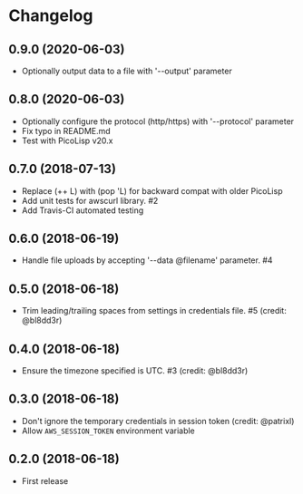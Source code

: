 # Changelog

## 0.9.0 (2020-06-03)

  * Optionally output data to a file with '--output' parameter

## 0.8.0 (2020-06-03)

  * Optionally configure the protocol (http/https) with '--protocol' parameter
  * Fix typo in README.md
  * Test with PicoLisp v20.x

## 0.7.0 (2018-07-13)

  * Replace (++ L) with (pop 'L) for backward compat with older PicoLisp
  * Add unit tests for awscurl library. #2
  * Add Travis-CI automated testing

## 0.6.0 (2018-06-19)

  * Handle file uploads by accepting '--data @filename' parameter. #4

## 0.5.0 (2018-06-18)

  * Trim leading/trailing spaces from settings in credentials file. #5 (credit: @bl8dd3r)

## 0.4.0 (2018-06-18)

  * Ensure the timezone specified is UTC. #3 (credit: @bl8dd3r)

## 0.3.0 (2018-06-18)

  * Don't ignore the temporary credentials in session token (credit: @patrixl)
  * Allow `AWS_SESSION_TOKEN` environment variable

## 0.2.0 (2018-06-18)

  * First release
